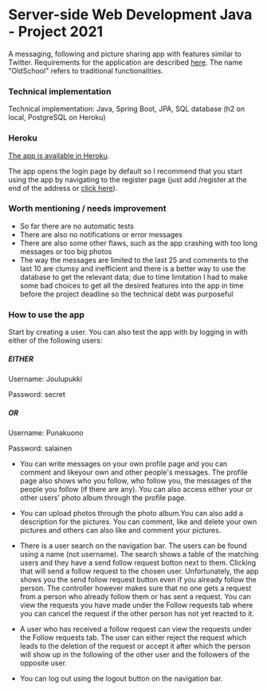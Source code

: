 # Server-side Web Development Java - Project 2021 

A messaging, following and picture sharing app with features similar to Twitter. Requirements for the application are described [here](https://web-palvelinohjelmointi-21.mooc.fi/projekti). The name "OldSchool" refers to traditional functionalities.

### Technical implementation

Technical implementation: Java, Spring Boot, JPA, SQL database (h2 on local, PostgreSQL on Heroku)

### Heroku
[The app is available in Heroku](https://nameless-river-37493.herokuapp.com/).

The app opens the login page by default so I recommend that you start using the app by navigating to the register page (just add /register at the end of the address or [click here](https://nameless-river-37493.herokuapp.com/register)).

### Worth mentioning / needs improvement
- So far there are no automatic tests
- There are also no notifications or error messages
- There are also some other flaws, such as the app crashing with too long messages or too big photos
- The way the messages are limited to the last 25 and comments to the last 10 are clumsy and inefficient and there is a better way to use the database to get the relevant data; due to time limitation I had to make some bad choices to get all the desired features into the app in time before the project deadline so the technical debt was purposeful

### How to use the app

Start by creating a user. You can also test the app with by logging in with either of the following users:

##### EITHER

Username: Joulupukki

Password: secret

##### OR

Username: Punakuono

Password: salainen

- You can write messages on your own profile page and you can comment and likeyour own and other people's messages. The profile page also shows who you follow, who follow you, the messages of the people you follow (if there are any). You can also access either your or other users' photo album through the profile page.

- You can upload photos through the photo album.You can also add a description for the pictures. You can comment, like and delete your own pictures and others can also like and comment your pictures. 

- There is a user search on the navigation bar. The users can be found using a name (not username). The search shows a table of the matching users and they have a send follow request botton next to them. Clicking that will send a follow request to the chosen user. Unfortunately, the app shows you the send follow request button even if you already follow the person. The controller however makes sure that no one gets a request from a person who already follow them or has sent a request. You can view the requests you have made under the Follow requests tab where you can cancel the request if the other person has not yet reacted to it. 

- A user who has received a follow request can view the requests under the Follow requests tab. The user can either reject the request which leads to the deletion of the request or accept it after which the person will show up in the following of the other user and the followers of the opposite user. 

- You can log out using the logout button on the navigation bar. 
